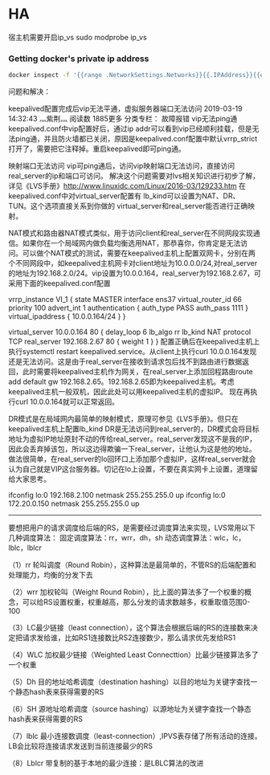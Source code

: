 # HA



宿主机需要开启ip_vs
sudo modprobe ip_vs


### Getting docker's private ip address

```sh
docker inspect -f '{{range .NetworkSettings.Networks}}{{.IPAddress}}{{end}}' $(docker-compose ps -q)
```

问题和解决：

keepalived配置完成后vip无法平通，虚拟服务器端口无法访问
2019-03-19 14:32:43 灬紫荆灬 阅读数 1885更多
分类专栏： 故障报错
vip无法ping通
keepalived.conf中vip配置好后，通过ip addr可以看到vip已经顺利挂载，但是无法ping通，并且防火墙都已关闭，原因是keepalived.conf配置中默认vrrp_strict打开了，需要把它注释掉。重启keepalived即可ping通。

映射端口无法访问
vip可ping通后，访问vip映射端口无法访问，直接访问real_server的ip和端口可访问。
解决这个问题需要对lvs相关知识进行初步了解，详见《LVS手册》http://www.linuxidc.com/Linux/2016-03/129233.htm
在keepalived.conf中对virtual_server配置有
lb_kind可以设置为NAT、DR、TUN。这个选项直接关系到你做的 virtual_server和real_server能否进行正确映射。

NAT模式和路由器NAT模式类似，用于访问client和real_server在不同网段实现通信。如果你在一个局域网内做负载均衡选用NAT，那恭喜你，你肯定是无法访问。可以做个NAT模式的测试，需要在keepalived主机上配置双网卡，分别在两个不同网段中，如keepalived主机网卡对client地址为10.0.0.0/24,对real_server的地址为192.168.2.0/24。vip设置为10.0.0.164，real_server为192.168.2.67，可采用下面的keepalived.conf配置

vrrp_instance VI_1 {
state MASTER
interface ens37
virtual_router_id 66
priority 100
advert_int 1
authentication {
    auth_type PASS
    auth_pass 1111
}
virtual_ipaddress {
    10.0.0.164/24
}
}

virtual_server 10.0.0.164 80 {
delay_loop 6
lb_algo rr
lb_kind NAT
protocol TCP
real_server 192.168.2.67 80
   {
         weight 1
}
}
配置正确后在keepalived主机上执行systemctl restart keepalived.service。从client上执行curl 10.0.0.164发现还是无法访问。这是由于real_server在接收到请求包后找不到路由进行数据返回，此时需要将keepalived主机作为网关，在real_server上添加回程路由route add default gw 192.168.2.65。192.168.2.65即为keepalived主机。考虑keepalived主机一般双机，因此此处可以用keepalived主机的虚拟IP。 现在再执行curl 10.0.0.164就可以正常返回。

DR模式是在局域网内最简单的映射模式，原理可参见《LVS手册》。但只在keepalived主机上配置lb_kind DR是无法访问到real_server的，DR模式会将目标地址为虚拟IP地址原封不动的传给real_server。real_server发现这不是我的IP，因此会丢弃掉该包，所以这边得欺骗一下real_server，让他认为这是他的地址。做法很简单，在real_server的lo回环口上添加那个虚拟IP，这样real_server就会认为自己就是VIP这台服务器。切记在lo上设置，不要在真实网卡上设置，道理留给大家思考。

ifconfig lo:0 192.168.2.100 netmask 255.255.255.0 up
ifconfig lo:0 172.20.0.150  netmask 255.255.255.0 up

-------------------------------------------------------------
要想把用户的请求调度给后端的RS，是需要经过调度算法来实现，LVS常用以下几种调度算法：
固定调度算法：rr，wrr，dh，sh
动态调度算法：wlc，lc，lblc，lblcr

（1）rr 轮叫调度（Round Robin），这种算法是最简单的，不管RS的后端配置和处理能力，均衡的分发下去

（2）wrr 加权轮叫（Weight Round Robin），比上面的算法多了一个权重的概念，可以给RS设置权重，权重越高，那么分发的请求数越多，权重取值范围0-100

（3）LC最少链接（least connection），这个算法会根据后端的RS的连接数来决定把请求发给谁，比如RS1连接数比RS2连接数少，那么请求优先发给RS1

（4）WLC 加权最少链接（Weighted Least Connecttion）比最少链接算法多了一个权重

（5）Dh 目的地址哈希调度（destination hashing）以目的地址为关键字查找一个静态hash表来获得需要的RS

（6）SH 源地址哈希调度（source hashing）以源地址为关键字查找一个静态hash表来获得需要的RS

（7）lblc 最小连接数调度（least-connection）,IPVS表存储了所有活动的连接。LB会比较将连接请求发送到当前连接最少的RS

（8）Lblcr  带复制的基于本地的最少连接：是LBLC算法的改进

